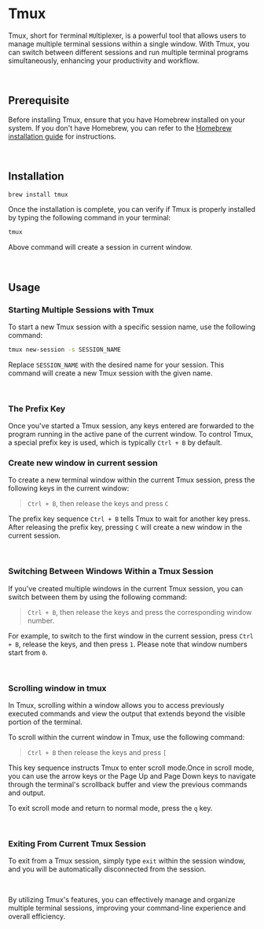 # Tmux

Tmux, short for `T`erminal `MU`ltiple`X`er, is a powerful tool that allows users
to manage multiple terminal sessions within a single window.
With Tmux, you can switch between different sessions and run multiple terminal
programs simultaneously, enhancing your productivity and workflow.

&nbsp;

## Prerequisite

Before installing Tmux, ensure that you have Homebrew installed on your system.
If you don't have Homebrew, you can refer to the
[Homebrew installation guide](../Homebrew/README.md)
for instructions.

&nbsp;

## Installation

```sh
brew install tmux
```

Once the installation is complete, you can verify if Tmux is properly installed
by typing the following command in your terminal:

```sh
tmux
```

Above command will create a session in current window.

&nbsp;

## Usage

### Starting Multiple Sessions with Tmux

To start a new Tmux session with a specific session name, use the following command:

```sh
tmux new-session -s SESSION_NAME
```

Replace `SESSION_NAME` with the desired name for your session. This command will
create a new Tmux session with the given name.

&nbsp;

### The Prefix Key

Once you've started a Tmux session, any keys entered are forwarded to the program
running in the active pane of the current window. To control Tmux, a special
prefix key is used, which is typically `Ctrl + B` by default.

### Create new window in current session

To create a new terminal window within the current Tmux session, press the
following keys in the current window:

> `Ctrl + B`, then release the keys and press `C`

The prefix key sequence `Ctrl + B` tells Tmux to wait for another key press.
After releasing the prefix key, pressing `C` will create a new window in the
current session.

&nbsp;

### Switching Between Windows Within a Tmux Session

If you've created multiple windows in the current Tmux session, you can switch
between them by using the following command:

> `Ctrl + B`, then release the keys and press the corresponding window number.

For example, to switch to the first window in the current session, press
`Ctrl + B`, release the keys, and then press `1`. Please note that window numbers
start from `0`.

&nbsp;

### Scrolling window in tmux

In Tmux, scrolling within a window allows you to access previously executed
commands and view the output that extends beyond the visible portion of the terminal.

To scroll within the current window in Tmux, use the following command:
> `Ctrl + B` then release the keys and press `[`

This key sequence instructs Tmux to enter scroll mode.Once in scroll mode, you
can use the arrow keys or the Page Up and Page Down keys to navigate through the
terminal's scrollback buffer and view the previous commands and output.

To exit scroll mode and return to normal mode, press the `q` key.

&nbsp;

### Exiting From Current Tmux Session

To exit from a Tmux session, simply type `exit` within the session window, and
you will be automatically disconnected from the session.

&nbsp;

By utilizing Tmux's features, you can effectively manage and organize multiple
terminal sessions, improving your command-line experience and overall efficiency.
